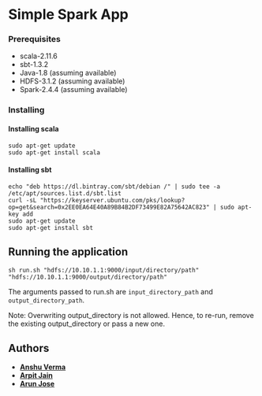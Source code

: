 # Simple Spark App

### Prerequisites

* scala-2.11.6
* sbt-1.3.2
* Java-1.8 (assuming available)
* HDFS-3.1.2 (assuming available)
* Spark-2.4.4 (assuming available)

### Installing

#### Installing scala
```
sudo apt-get update
sudo apt-get install scala
```

#### Installing sbt
```
echo "deb https://dl.bintray.com/sbt/debian /" | sudo tee -a /etc/apt/sources.list.d/sbt.list
curl -sL "https://keyserver.ubuntu.com/pks/lookup?op=get&search=0x2EE0EA64E40A89B84B2DF73499E82A75642AC823" | sudo apt-key add
sudo apt-get update
sudo apt-get install sbt
```

## Running the application

```sh run.sh "hdfs://10.10.1.1:9000/input/directory/path" "hdfs://10.10.1.1:9000/output/directory/path"```

The arguments passed to run.sh are `input_directory_path` and `output_directory_path`.

Note: Overwriting output_directory is not allowed. Hence, to re-run, remove the existing output_directory or pass a new one.

## Authors

* **[Anshu Verma](https://github.com/anshuv99)**
* **[Arpit Jain](https://github.com/calvincodes)**
* **[Arun Jose](https://github.com/arun123jose)**
